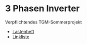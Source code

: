 # 3 Phasen Inverter
Verpflichtendes TGM-Sommerprojekt
- [Lastenheft](Lastenheft.md)
- [Linkliste](linklist.md)
